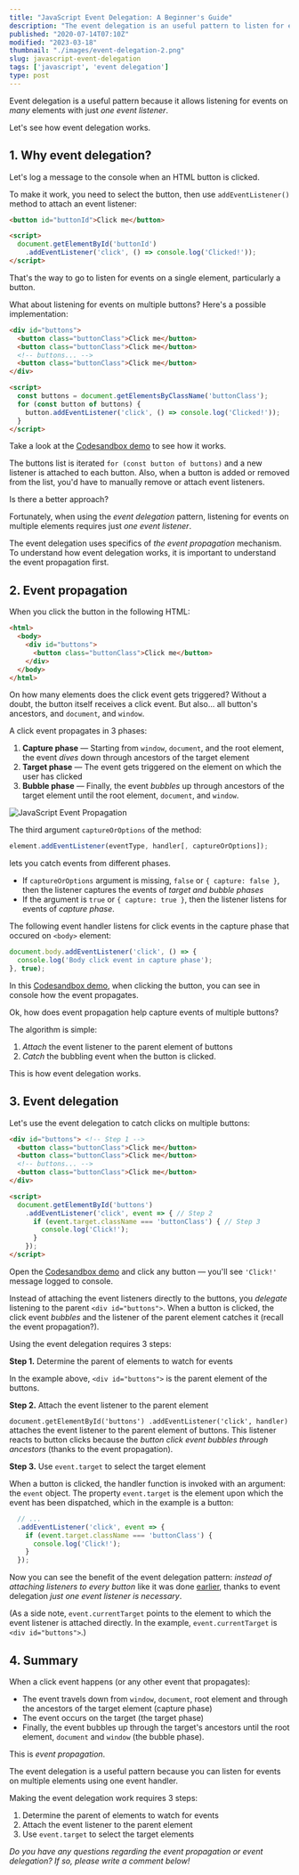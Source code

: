 ```yaml
---
title: "JavaScript Event Delegation: A Beginner's Guide"
description: "The event delegation is an useful pattern to listen for events on multiple elements using just one event listener."
published: "2020-07-14T07:10Z"
modified: "2023-03-18"
thumbnail: "./images/event-delegation-2.png"
slug: javascript-event-delegation
tags: ['javascript', 'event delegation']
type: post
---
```


Event delegation is a useful pattern because it allows listening for events on *many* elements with just *one event listener*.  

Let's see how event delegation works.  

<Affiliate type="traversyJavaScript" />

## 1. Why event delegation?

Let's log a message to the console when an HTML button is clicked.  

To make it work, you need to select the button, then use `addEventListener()` method to attach an event listener:

```html mark=5
<button id="buttonId">Click me</button>

<script>
  document.getElementById('buttonId')
    .addEventListener('click', () => console.log('Clicked!'));
</script>
```

That's the way to go to listen for events on a single element, particularly a button.   

What about listening for events on multiple buttons? Here's a <span id="many-event-listeners">possible implementation</span>:

```html mark=10:13
<div id="buttons">
  <button class="buttonClass">Click me</button>
  <button class="buttonClass">Click me</button>
  <!-- buttons... -->
  <button class="buttonClass">Click me</button>
</div>

<script>
  const buttons = document.getElementsByClassName('buttonClass');
  for (const button of buttons) {
    button.addEventListener('click', () => console.log('Clicked!'));
  }
</script>
```

Take a look at the [Codesandbox demo](https://codesandbox.io/s/infallible-archimedes-6feob?file=/index.html) to see how it works.  

The buttons list is iterated `for (const button of buttons)` and a new listener is attached to each button. Also, when a button is added or removed from the list, you'd have to manually remove or attach event listeners.  

Is there a better approach?

Fortunately, when using the *event delegation* pattern, listening for events on multiple elements requires just *one event listener*.  

The event delegation uses specifics of *the event propagation* mechanism. To understand how event delegation works, it is important to understand the event propagation first.

## 2. Event propagation

When you click the button in the following HTML:

```html mark=4
<html>
  <body>
    <div id="buttons">
      <button class="buttonClass">Click me</button>
    </div>
  </body>
</html>
```

On how many elements does the click event gets triggered? Without a doubt, the button itself receives a click event. But also... all button's ancestors, and `document`, and `window`.  

A click event propagates in 3 phases: 

1. **Capture phase** &mdash; Starting from `window`, `document`, and the root element, the event *dives* down through ancestors of the target element
2. **Target phase** &mdash; The event gets triggered on the element on which the user has clicked
3. **Bubble phase** &mdash; Finally, the event *bubbles* up through ancestors of the target element until the root element, `document`, and `window`.  

![JavaScript Event Propagation](./images/javascript-event-propagation-5.png)

The third argument `captureOrOptions` of the method:

```javascript
element.addEventListener(eventType, handler[, captureOrOptions]);
``` 

lets you catch events from different phases.

* If `captureOrOptions` argument is missing, `false` or `{ capture: false }`, then the listener captures the events of *target and bubble phases*
* If the argument is `true` or `{ capture: true }`, then the listener listens for events of *capture phase*.  

The following event handler listens for click events in the capture phase that occured on `<body>` element:

```javascript mark=3
document.body.addEventListener('click', () => {
  console.log('Body click event in capture phase');
}, true);
```

In this [Codesandbox demo](https://codesandbox.io/s/event-propagation-example-71yvl?file=/src/index.js), when clicking the button, you can see in console how the event propagates.  

Ok, how does event propagation help capture events of multiple buttons? 

The algorithm is simple: 

1) *Attach* the event listener to the parent element of buttons
2) *Catch* the bubbling event when the button is clicked. 

This is how event delegation works.  

## 3. Event delegation

Let's use the event delegation to catch clicks on multiple buttons:

```html
<div id="buttons"> <!-- Step 1 -->
  <button class="buttonClass">Click me</button>
  <button class="buttonClass">Click me</button>
  <!-- buttons... -->
  <button class="buttonClass">Click me</button>
</div>

<script>
  document.getElementById('buttons')
    .addEventListener('click', event => { // Step 2
      if (event.target.className === 'buttonClass') { // Step 3
        console.log('Click!');
      }
    });
</script>
```

Open the [Codesandbox demo](https://codesandbox.io/s/event-delegation-example-6y6gc?file=/index.html) and click any button &mdash; you'll see `'Click!'` message logged to console.  

Instead of attaching the event listeners directly to the buttons, you *delegate* listening to the parent `<div id="buttons">`. When a button is clicked,  the click event *bubbles* and the listener of the parent element catches it (recall the event propagation?).   

Using the event delegation requires 3 steps:

**Step 1.** Determine the parent of elements to watch for events

In the example above, `<div id="buttons">` is the parent element of the buttons.  

**Step 2.** Attach the event listener to the parent element

`document.getElementById('buttons') .addEventListener('click', handler)` attaches the event listener to the parent element of buttons. This listener reacts to button clicks because the *button click event bubbles through ancestors* (thanks to the event propagation).  

**Step 3.** Use `event.target` to select the target element

When a button is clicked, the handler function is invoked with an argument: the `event` object. The property `event.target` is the element upon which the event has been dispatched, which in the example is a button: 

```javascript mark=3
  // ...
  .addEventListener('click', event => {
    if (event.target.className === 'buttonClass') {
      console.log('Click!');
    }
  });
```

Now you can see the benefit of the event delegation pattern: *instead of attaching listeners to every button* like it was done [earlier](#many-event-listeners), thanks to event delegation *just one event listener is necessary*.  

(As a side note, `event.currentTarget` points to the element to which the event listener is attached directly. In the example, `event.currentTarget` is `<div id="buttons">`.)  

## 4. Summary

When a click event happens (or any other event that propagates):

* The event travels down from `window`, `document`, root element and through the ancestors of the target element (capture phase)
* The event occurs on the target (the target phase) 
* Finally, the event bubbles up through the target's ancestors until the root element, `document` and `window` (the bubble phase).  

This is *event propagation*.

The event delegation is a useful pattern because you can listen for events on multiple elements using one event handler.  

Making the event delegation work requires 3 steps:

1. Determine the parent of elements to watch for events
2. Attach the event listener to the parent element
3. Use `event.target` to select the target elements

*Do you have any questions regarding the event propagation or event delegation? If so, please write a comment below!*